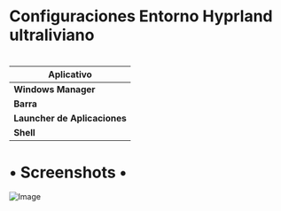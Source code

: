 #
# **Configuraciones Entorno Hyprland ultraliviano**
#
|                      Aplicativo                      |
|------------------------------------------------------|
| **Windows Manager**           | hyprland            |
| **Barra**                     | waybar              |
| **Launcher de Aplicaciones**  | wofi                |
| **Shell**                     | zsh                 |


# • Screenshots •

![Image](https://github.com/user-attachments/assets/e800666d-a561-46bd-b198-3cdb1044d038)
